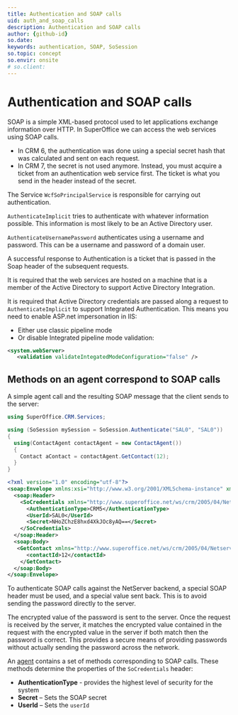 ```yaml
---
title: Authentication and SOAP calls
uid: auth_and_soap_calls
description: Authentication and SOAP calls
author: {github-id}
so.date:
keywords: authentication, SOAP, SoSession
so.topic: concept
so.envir: onsite
# so.client: 
---
```


# Authentication and SOAP calls

SOAP is a simple XML-based protocol used to let applications exchange information over HTTP. In SuperOffice we can access the web services using SOAP calls.

* In CRM 6, the authentication was done using a special secret hash that was calculated and sent on each request.
* In CRM 7, the secret is not used anymore. Instead, you must acquire a ticket from an authentication web service first. The ticket is what you send in the header instead of the secret.

The Service `WcfSoPrincipalService` is responsible for carrying out authentication.

`AuthenticateImplicit` tries to authenticate with whatever information possible. This information is most likely to be an Active Directory user.

`AuthenticateUsernamePassword` authenticates using a username and password. This can be a username and password of a domain user.

A successful response to Authentication is a ticket that is passed in the Soap header of the subsequent requests.

It is required that the web services are hosted on a machine that is a member of the Active Directory to support Active Directory Integration.

It is required that Active Directory credentials are passed along a request to `AuthenticateImplicit` to support Integrated Authentication. This means you need to enable ASP.net impersonation in IIS:

* Either use classic pipeline mode
* Or disable Integrated pipeline mode validation:

```XML
<system.webServer>
   <validation validateIntegatedModeConfiguration="false" />
```

## Methods on an agent correspond to SOAP calls

A simple agent call and the resulting SOAP message that the client sends to the server:

```csharp
using SuperOffice.CRM.Services;

using (SoSession mySession = SoSession.Authenticate("SAL0", "SAL0"))
{
  using(ContactAgent contactAgent = new ContactAgent())
  {
    Contact aContact = contactAgent.GetContact(12);
  }
}
```

```XML
<?xml version="1.0" encoding="utf-8"?>
<soap:Envelope xmlns:xsi="http://www.w3.org/2001/XMLSchema-instance" xmlns:xsd="http://www.w3.org/2001/XMLSchema" xmlns:soap="http://schemas.xmlsoap.org/soap/envelope/">
  <soap:Header>
    <SoCredentials xmlns="http://www.superoffice.net/ws/crm/2005/04/Netserver20">
      <AuthenticationType>CRM5</AuthenticationType>
      <UserId>SAL0</UserId>
      <Secret>NHoZChzE8hxd4XkJOc8yAQ==</Secret>
    </SoCredentials>
  </soap:Header>
  <soap:Body>
   <GetContact xmlns="http://www.superoffice.net/ws/crm/2005/04/Netserver20">
      <contactId>12</contactId>
    </GetContact>
  </soap:Body>
</soap:Envelope>
```

To authenticate SOAP calls against the NetServer backend, a special SOAP header must be used, and a special value sent back. This is to avoid sending the password directly to the server.

The encrypted value of the password is sent to the server. Once the request is received by the server, it matches the encrypted value contained in the request with the encrypted value in the server if both match then the password is correct. This provides a secure means of providing passwords without actually sending the password across the network.

An [agent][1] contains a set of methods corresponding to SOAP calls. These methods determine the properties of the `SoCredentials` header:

* **AuthenticationType** - provides the highest level of security for the system
* **Secret** – Sets the SOAP secret
* **UserId** – Sets the `userId`

<!-- Referenced links -->
[1]: ../../../netserver/services/soap/index.md
